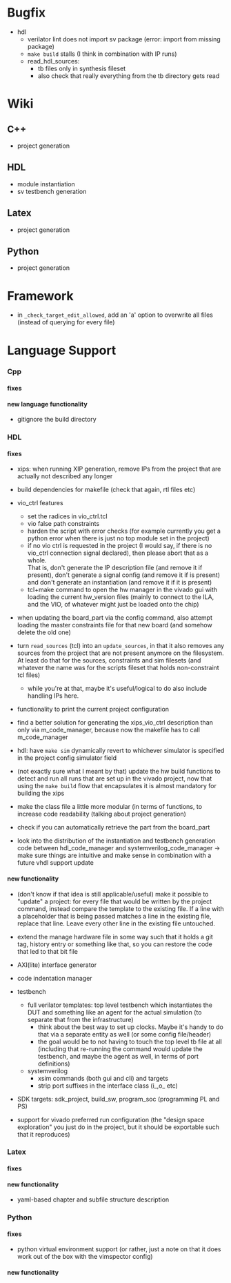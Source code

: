 
# Bugfix

* hdl
    * verilator lint does not import sv package (error: import from missing 
      package)
    * `make build` stalls (I think in combination with IP runs)
    * read_hdl_sources:
        * tb files only in synthesis fileset
        * also check that really everything from the tb directory gets read

# Wiki

## C++
* project generation

## HDL
* module instantiation
* sv testbench generation

## Latex
* project generation

## Python
* project generation

# Framework

* in `_check_target_edit_allowed`, add an 'a' option to overwrite all files 
  (instead of querying for every file)


# Language Support

### Cpp

#### fixes

#### new language functionality

* gitignore the build directory

### HDL

#### fixes

* xips: when running XIP generation, remove IPs from the project that are 
  actually not described any longer
* build dependencies for makefile (check that again, rtl files etc)
* vio_ctrl features
    * set the radices in vio_ctrl.tcl
    * vio false path constraints
    * harden the script with error checks (for example currently you get 
      a python error when there is just no top module set in the project)
    * if no vio ctrl is requested in the project (I would say, if there is no 
      vio_ctrl connection signal declared), then please abort that as a whole.  
      That is, don't generate the IP description file (and remove it if present), 
      don't generate a signal config (and remove it if is present) and don't 
      generate an instantiation (and remove it if it is present)
    * tcl+make command to open the hw manager in the vivado gui with loading the 
      current hw_version files (mainly to connect to the ILA, and the VIO, of 
      whatever might just be loaded onto the chip)
* when updating the board_part via the config command, also attempt loading the 
  master constraints file for that new board (and somehow delete the old one)
* turn `read_sources` (tcl) into an `update_sources`, in that it also removes 
  any sources from the project that are not present anymore on the filesystem.  
  At least do that for the sources, constraints and sim filesets (and whatever 
  the name was for the scripts fileset that holds non-constraint tcl files)
    * while you're at that, maybe it's useful/logical to do also include 
      handling IPs here.
* functionality to print the current project configuration
* find a better solution for generating the xips_vio_ctrl description than only 
  via m_code_manager, because now the makefile has to call m_code_manager
* hdl: have `make sim` dynamically revert to whichever simulator is specified in 
  the project config simulator field
* (not exactly sure what I meant by that) update the hw build functions to 
  detect and run all runs that are set up in the vivado project, now that using 
  the `make build` flow that encapsulates it is almost mandatory for building 
  the xips

* make the class file a little more modular (in terms of functions, to increase 
  code readability (talking about project generation)
* check if you can automatically retrieve the part from the board_part
* look into the distribution of the instantiation and testbench generation code 
  between hdl_code_manager and systemverilog_code_manager -> make sure things 
  are intuitive and make sense in combination with a future vhdl support update

#### new functionality

* (don't know if that idea is still applicable/useful) make it possible to 
  "update" a project: for every file that would be written by the project 
  command, instead compare the template to the existing file. If a line with 
  a placeholder that is being passed matches a line in the existing file, 
  replace that line. Leave every other line in the existing file untouched.
* extend the manage hardware file in some way such that it holds a git tag, 
  history entry or something like that, so you can restore the code that led to 
  that bit file
* AXI(lite) interface generator
* code indentation manager

* testbench
    * full verilator templates: top level testbench which instantiates the DUT 
      and something like an agent for the actual simulation (to separate that 
      from the infrastructure)
        * think about the best way to set up clocks. Maybe it's handy to do that 
          via a separate entity as well (or some config file/header)
        * the goal would be to not having to touch the top level tb file at all 
          (including that re-running the command would update the testbench, and 
          maybe the agent as well, in terms of port definitions)
    * systemverilog
        * xsim commands (both gui and cli) and targets
        * strip port suffixes in the interface class (i_,o_ etc)
* SDK targets: sdk_project, build_sw, program_soc (programming PL and PS)
* support for vivado preferred run configuration (the "design space exploration" 
  you just do in the project, but it should be exportable such that it 
  reproduces)

### Latex

#### fixes

#### new functionality
* yaml-based chapter and subfile structure description

### Python

#### fixes

* python virtual environment support (or rather, just a note on that it does 
  work out of the box with the vimspector config)

#### new functionality


